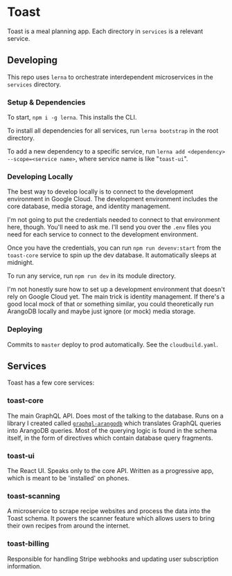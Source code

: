 # Toast

Toast is a meal planning app. Each directory in `services` is a relevant service.

## Developing

This repo uses `lerna` to orchestrate interdependent microservices in the `services` directory.

### Setup & Dependencies

To start, `npm i -g lerna`. This installs the CLI.

To install all dependencies for all services, run `lerna bootstrap` in the root directory.

To add a new dependency to a specific service, run `lerna add <dependency> --scope=<service name>`, where service name is like "`toast-ui`".

### Developing Locally

The best way to develop locally is to connect to the development environment in Google Cloud. The development environment includes the core database, media storage, and identity management.

I'm not going to put the credentials needed to connect to that environment here, though. You'll need to ask me. I'll send you over the `.env` files you need for each service to connect to the development environment.

Once you have the credentials, you can run `npm run devenv:start` from the `toast-core` service to spin up the dev database. It automatically sleeps at midnight.

To run any service, run `npm run dev` in its module directory.

I'm not honestly sure how to set up a development environment that doesn't rely on Google Cloud yet. The main trick is identity management. If there's a good local mock of that or something similar, you could theoretically run ArangoDB locally and maybe just ignore (or mock) media storage.

### Deploying

Commits to `master` deploy to prod automatically. See the `cloudbuild.yaml`.

## Services

Toast has a few core services:

### toast-core

The main GraphQL API. Does most of the talking to the database. Runs on a library I created called [`graphql-arangodb`](https://github.com/a-type/graphql-arangodb) which translates GraphQL queries into ArangoDB queries. Most of the querying logic is found in the schema itself, in the form of directives which contain database query fragments.

### toast-ui

The React UI. Speaks only to the core API. Written as a progressive app, which is meant to be 'installed' on phones.

### toast-scanning

A microservice to scrape recipe websites and process the data into the Toast schema. It powers the scanner feature which allows users to bring their own recipes from around the internet.

### toast-billing

Responsible for handling Stripe webhooks and updating user subscription information.
